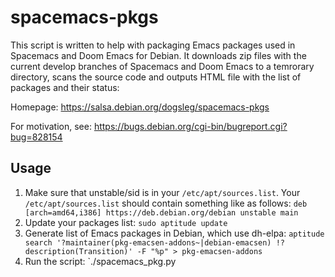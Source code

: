 # spacemacs-pkgs

This script is written to help with packaging Emacs packages used in Spacemacs and Doom Emacs for Debian. It downloads zip files with the current develop branches of Spacemacs and Doom Emacs to a temrorary directory, scans the source code and outputs HTML file with the list of packages and their status:

Homepage: https://salsa.debian.org/dogsleg/spacemacs-pkgs

For motivation, see: https://bugs.debian.org/cgi-bin/bugreport.cgi?bug=828154

## Usage

1. Make sure that unstable/sid is in your `/etc/apt/sources.list`. Your `/etc/apt/sources.list` should contain something like as follows: `deb [arch=amd64,i386] https://deb.debian.org/debian unstable main`
2. Update your packages list: `sudo aptitude update`
3. Generate list of Emacs packages in Debian, which use dh-elpa: `aptitude search '?maintainer(pkg-emacsen-addons~|debian-emacsen) !?description(Transition)' -F "%p" > pkg-emacsen-addons`
4. Run the script: `./spacemacs_pkg.py
